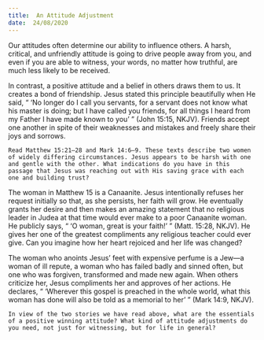 ```yaml
---
title:  An Attitude Adjustment
date:  24/08/2020
---
```


Our attitudes often determine our ability to influence others. A harsh, critical, and unfriendly attitude is going to drive people away from you, and even if you are able to witness, your words, no matter how truthful, are much less likely to be received.

In contrast, a positive attitude and a belief in others draws them to us. It creates a bond of friendship. Jesus stated this principle beautifully when He said, “ ‘No longer do I call you servants, for a servant does not know what his master is doing; but I have called you friends, for all things I heard from my Father I have made known to you’ ” (John 15:15, NKJV). Friends accept one another in spite of their weaknesses and mistakes and freely share their joys and sorrows.

`Read Matthew 15:21–28 and Mark 14:6–9. These texts describe two women of widely differing circumstances. Jesus appears to be harsh with one and gentle with the other. What indications do you have in this passage that Jesus was reaching out with His saving grace with each one and building trust?`

The woman in Matthew 15 is a Canaanite. Jesus intentionally refuses her request initially so that, as she persists, her faith will grow. He eventually grants her desire and then makes an amazing statement that no religious leader in Judea at that time would ever make to a poor Canaanite woman. He publicly says, “ ‘O woman, great is your faith!’ ” (Matt. 15:28, NKJV). He gives her one of the greatest compliments any religious teacher could ever give. Can you imagine how her heart rejoiced and her life was changed?

The woman who anoints Jesus’ feet with expensive perfume is a Jew—a woman of ill repute, a woman who has failed badly and sinned often, but one who was forgiven, transformed and made new again. When others criticize her, Jesus compliments her and approves of her actions. He declares, “ ‘Wherever this gospel is preached in the whole world, what this woman has done will also be told as a memorial to her’ ” (Mark 14:9, NKJV).

`In view of the two stories we have read above, what are the essentials of a positive winning attitude? What kind of attitude adjustments do you need, not just for witnessing, but for life in general?`